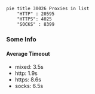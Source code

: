 
```mermaid
pie title 30026 Proxies in list
    "HTTP" : 20595
    "HTTPS": 4025
    "SOCKS" : 8399
```

### Some Info
#### Average Timeout

- mixed: 3.5s
- http: 1.9s
- https: 8.6s
- socks: 6.5s
